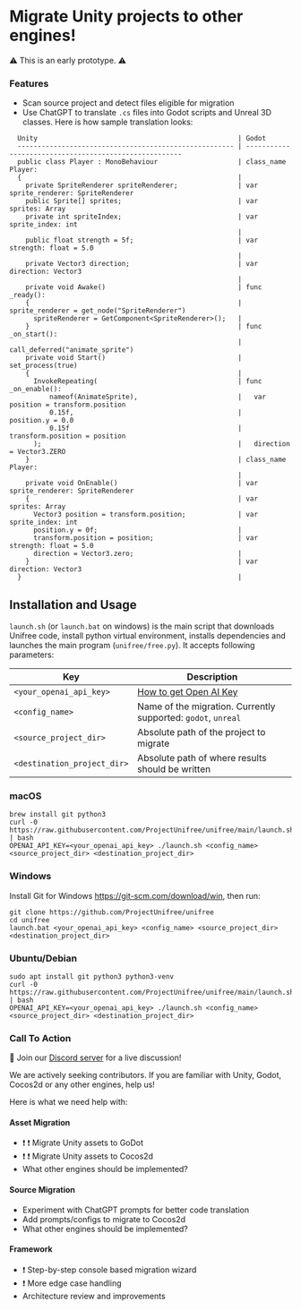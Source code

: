 # Migrate Unity projects to other engines!

:warning: This is an early prototype. :warning:

### Features

* Scan source project and detect files eligible for migration
* Use ChatGPT to translate `.cs` files into Godot scripts and Unreal 3D classes. Here is how sample translation looks:

```
  Unity                                                  | Godot                                   
  ------------------------------------------------------ | ------------------------------------------------------
  public class Player : MonoBehaviour                    | class_name Player:
  {                                                      | 
    private SpriteRenderer spriteRenderer;               | var sprite_renderer: SpriteRenderer
    public Sprite[] sprites;                             | var sprites: Array
    private int spriteIndex;                             | var sprite_index: int
                                                         | 
    public float strength = 5f;                          | var strength: float = 5.0
                                                         | 
    private Vector3 direction;                           | var direction: Vector3
                                                         | 
    private void Awake()                                 | func _ready():
    {                                                    |   sprite_renderer = get_node("SpriteRenderer")
      spriteRenderer = GetComponent<SpriteRenderer>();   | 
    }                                                    | func _on_start():
                                                         |   call_deferred("animate_sprite")
    private void Start()                                 |   set_process(true)
    {                                                    | 
      InvokeRepeating(                                   | func _on_enable():
          nameof(AnimateSprite),                         |   var position = transform.position
          0.15f,                                         |   position.y = 0.0
          0.15f                                          |   transform.position = position
      );                                                 |   direction = Vector3.ZERO
    }                                                    | class_name Player:
                                                         | 
    private void OnEnable()                              | var sprite_renderer: SpriteRenderer
    {                                                    | var sprites: Array
      Vector3 position = transform.position;             | var sprite_index: int
      position.y = 0f;                                   | 
      transform.position = position;                     | var strength: float = 5.0
      direction = Vector3.zero;                          | 
    }                                                    | var direction: Vector3
  }                                                      |

```

## Installation and Usage

`launch.sh` (or `launch.bat` on windows) is the main script that downloads Unifree code, install python virtual
environment, installs dependencies and launches the main program (`unifree/free.py`). It accepts following parameters:

| Key                         | Description                                                   |
|-----------------------------|---------------------------------------------------------------|
| `<your_openai_api_key>`     | [How to get Open AI Key](https://help.openai.com/en/articles/4936850-where-do-i-find-my-secret-api-key)|
| `<config_name>`             | Name of the migration. Currently supported: `godot`, `unreal` |
| `<source_project_dir>`      | Absolute path of the project to migrate                       |
| `<destination_project_dir>` | Absolute path of where results should be written              |

### macOS

```
brew install git python3
curl -0 https://raw.githubusercontent.com/ProjectUnifree/unifree/main/launch.sh | bash
OPENAI_API_KEY=<your_openai_api_key> ./launch.sh <config_name> <source_project_dir> <destination_project_dir>
```

### Windows

Install Git for Windows https://git-scm.com/download/win, then run:

```
git clone https://github.com/ProjectUnifree/unifree
cd unifree
launch.bat <your_openai_api_key> <config_name> <source_project_dir> <destination_project_dir>
```

### Ubuntu/Debian

```
sudo apt install git python3 python3-venv
curl -0 https://raw.githubusercontent.com/ProjectUnifree/unifree/main/launch.sh | bash
OPENAI_API_KEY=<your_openai_api_key> ./launch.sh <config_name> <source_project_dir> <destination_project_dir>
```

### Call To Action

:wave: Join our [Discord server](https://discord.gg/Ee5wJ4JWBQ) for a live discussion!

We are actively seeking contributors. If you are familiar with Unity, Godot, Cocos2d or any other engines, help us!

Here is what we need help with:

#### Asset Migration

* :exclamation: :exclamation: Migrate Unity assets to GoDot
* :exclamation: :exclamation: Migrate Unity assets to Cocos2d
* What other engines should be implemented?

#### Source Migration

* Experiment with ChatGPT prompts for better code translation
* Add prompts/configs to migrate to Cocos2d
* What other engines should be implemented?

#### Framework

* :exclamation: Step-by-step console based migration wizard
* :exclamation: More edge case handling
* Architecture review and improvements
